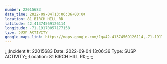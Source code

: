 ```yaml
---
number: 22015683
date_time: 2022-09-04T13:06:36+00:00
location: 81 BIRCH HILL RD
latitude: 42.41374569126114
longitude: -71.19170057177158
type: SUSP ACTIVITY
google_maps_link: https://maps.google.com/?q=42.41374569126114,-71.19170057177158
---
```


;;;Incident #: 22015683  Date: 2022-09-04 13:06:36   Type: SUSP ACTIVITY;;;Location: 81 BIRCH HILL RD;;;;;;
